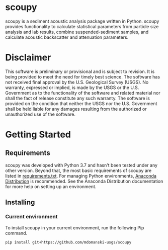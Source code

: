 # scoupy
scoupy is a sediment acoustic analysis package written in Python. scoupy
provides functionality to calculate statistical parameters from particle size
analysis and lab results, combine suspended-sediment samples, and calculate
acoustic backscatter and attenuation parameters.

# Disclaimer
This software is preliminary or provisional and is subject to revision. It is
being provided to meet the need for timely best science. The software has not
received final approval by the U.S. Geological Survey (USGS). No warranty,
expressed or implied, is made by the USGS or the U.S. Government as to the
functionality of the software and related material nor shall the fact of
release constitute any such warranty. The software is provided on the condition
that neither the USGS nor the U.S. Government shall be held liable for any
damages resulting from the authorized or unauthorized use of the software.

# Getting Started
## Requirements
scoupy was developed with Python 3.7 and hasn't been tested under any other
version. Beyond that, the most basic requirements of scoupy are listed in
[requirements.txt](requirements.txt). For managing Python environments,
[Anaconda Distribution](https://docs.anaconda.com/anaconda/install/) is
recommended. See the Anaconda Distribution documentation for more help on
setting up an environment.

## Installing
### Current environment
To install scoupy in your current environment, run the following Pip command.
```
pip install git+https://github.com/mdomanski-usgs/scoupy
```
